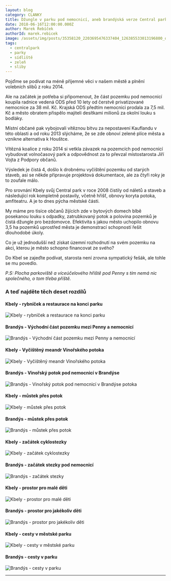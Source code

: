 ```yaml
---
layout: blog
category: CLANKY
title: Džungle v parku pod nemocnicí, aneb brandýská verze Central parku
date: 2018-06-16T12:00:00.000Z
author: Marek Řebíček
authorId: marek.rebicek
image: /assets/img/posts/35358120_2203695476337404_126385533013196800_o.jpg
tags:
  - centralpark
  - parky
  - sídliště
  - zeleň
  - sliby
---
```

Pojďme se podívat na méně příjemné věci v našem městě a plnění volebních slibů z roku 2014.

Ale na začátek je potřeba si připomenout, že část pozemku pod nemocnicí koupila radnice vedená ODS před 10 lety od čerstvě privatizované nemocnice za 38 mil. Kč. Krajská ODS předtím nemocnici prodala za 7,5 mil. Kč a město obratem přispělo majiteli desítkami milionů za okolní louku s bodláky.

Místní občané pak vybojovali vítěznou bitvu za nepostavení Kauflandu v této oblasti a od roku 2013 slýcháme, že se zde obnoví zelené plíce města a vznikne alternativa k Houštce.

Vítězná koalice z roku 2014 si vetkla závazek na pozemcích pod nemocnicí vybudovat volnočasový park a odpovědnost za to převzal místostarosta Jiří Vojta z Podpory občanů.

Výsledek je čistá 4, došlo k drobnému vyčištění pozemku od starých staveb, asi se někde připravuje projektová dokumentace, ale za čtyři roky je to zoufale málo.

Pro srovnání Kbely svůj Central park v roce 2008 čistily od náletů a staveb a následující rok kompletně postavily, včetně hřišť, obnovy koryta potoka, amfiteatru. A je to dnes pýcha městské části.

My máme pro tisíce občanů žijících zde v bytových domech blbě posekanou louku s odpadky, zatrubkovaný potok a polovina pozemků je čistá džungle pro bezdomovce.
Efektivita s jakou město uchopilo obnovu 3,5 ha pozemků uprostřed města je demonstrací schopností řešit dlouhodobé úkoly.

Co je už jednodušší než získat územní rozhodnutí na svém pozemku na akci, kterou je město schopno financovat ze svého?

Do Kbel se zajeďte podívat, starosta není zrovna sympatický fešák, ale tohle se mu povedlo.

_P.S: Plocha parkoviště a víceúčelového hřiště pod Penny s tím nemá nic společného, o tom třeba příště._

### A teď najděte těch deset rozdílů

#### Kbely - rybníček a restaurace na konci parku

![Kbely - rybníček a restaurace na konci parku](/assets/img/posts/35358120_2203695476337404_126385533013196800_o.jpg)

#### Brandýs - Východní část pozemku mezi Penny a nemocnicí
![Brandýs - Východní část pozemku mezi Penny a nemocnicí](/assets/img/posts/35416839_2203695976337354_8670583202961686528_o.jpg)

#### Kbely - Vyčištěný meandr Vinořského potoka
![Kbely - Vyčištěný meandr Vinořského potoka](/assets/img/posts/35439650_2203695076337444_7033029322524852224_o.jpg)

#### Brandýs - Vinořský potok pod nemocnicí v Brandýse
![Brandýs - Vinořský potok pod nemocnicí v Brandýse potoka](/assets/img/posts/35476438_2203695809670704_7193804207705554944_o.jpg)

#### Kbely - můstek přes potok
![Kbely - můstek přes potok](/assets/img/posts/35409382_2203695373004081_1279578118775898112_o.jpg)

#### Brandýs - můstek přes potok
![Brandýs - můstek přes potok](/assets/img/posts/35427377_2203696193003999_7521501227318771712_o.jpg)

#### Kbely - začátek cyklostezky
![Kbely - začátek cyklostezky](/assets/img/posts/35414690_2203695496337402_5530484796985180160_o.jpg)

#### Brandýs - začátek stezky pod nemocnicí
![Brandýs - začátek stezky](/assets/img/posts/35361801_2203696003004018_6393888607777587200_o.jpg)

#### Kbely - prostor pro malé děti
![Kbely - prostor pro malé děti](/assets/img/posts/35426817_2203694996337452_7991588945508958208_o.jpg)

#### Brandýs - prostor pro jakékoliv děti
![Brandýs - prostor pro jakékoliv děti](/assets/img/posts/35476167_2203695699670715_7409058017141850112_o.jpg)

#### Kbely - cesty v městské parku
![Kbely - cesty v městské parku](/assets/img/posts/35413908_2203695059670779_1209221151398559744_o.jpg)

#### Brandýs - cesty v parku
![Brandýs - cesty v parku](/assets/img/posts/35557984_2203695926337359_9168882190497349632_o.jpg)

- - -
